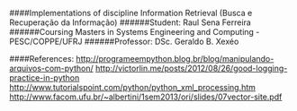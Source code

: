 ####Implementations of discipline Information Retrieval (Busca e Recuperação da Informação)
######Student: Raul Sena Ferreira
######Coursing Masters in Systems Engineering and Computing - PESC/COPPE/UFRJ
######Professor: DSc. Geraldo B. Xexéo

####References:
http://programeempython.blog.br/blog/manipulando-arquivos-com-python/
http://victorlin.me/posts/2012/08/26/good-logging-practice-in-python
http://www.tutorialspoint.com/python/python_xml_processing.htm
http://www.facom.ufu.br/~albertini/1sem2013/ori/slides/07vector-site.pdf
